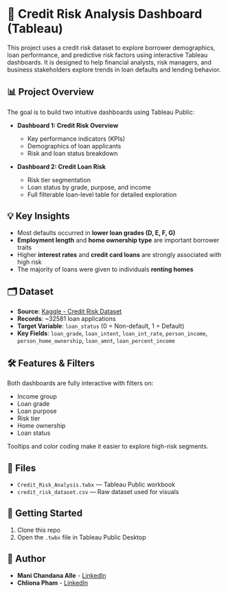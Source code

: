 # 🏦 Credit Risk Analysis Dashboard (Tableau)

This project uses a credit risk dataset to explore borrower demographics, loan performance, and predictive risk factors using interactive Tableau dashboards. It is designed to help financial analysts, risk managers, and business stakeholders explore trends in loan defaults and lending behavior.

## 📊 Project Overview

The goal is to build two intuitive dashboards using Tableau Public:

- **Dashboard 1: Credit Risk Overview**
  - Key performance indicators (KPIs)
  - Demographics of loan applicants
  - Risk and loan status breakdown

- **Dashboard 2: Credit Loan Risk**
  - Risk tier segmentation
  - Loan status by grade, purpose, and income
  - Full filterable loan-level table for detailed exploration

## 💡 Key Insights

- Most defaults occurred in **lower loan grades (D, E, F, G)**
- **Employment length** and **home ownership type** are important borrower traits
- Higher **interest rates** and **credit card loans** are strongly associated with high risk
- The majority of loans were given to individuals **renting homes**

## 🗂️ Dataset

- **Source**: [Kaggle - Credit Risk Dataset](https://www.kaggle.com/datasets/laotse/credit-risk-dataset)
- **Records**: ~32581 loan applications
- **Target Variable**: `loan_status` (0 = Non-default, 1 = Default)
- **Key Fields**: `loan_grade`, `loan_intent`, `loan_int_rate`, `person_income`, `person_home_ownership`, `loan_amnt`, `loan_percent_income`

## 🛠 Features & Filters

Both dashboards are fully interactive with filters on:
- Income group
- Loan grade
- Loan purpose
- Risk tier
- Home ownership
- Loan status

Tooltips and color coding make it easier to explore high-risk segments.

## 📁 Files

- `Credit_Risk_Analysis.twbx` — Tableau Public workbook
- `credit_risk_dataset.csv` — Raw dataset used for visuals

## 🚀 Getting Started

1. Clone this repo
2. Open the `.twbx` file in Tableau Public Desktop

## 👤 Author

- **Mani Chandana Alle** - [LinkedIn](https://www.linkedin.com/in/manichandanaalle/)
- **Chliona Pham** - [LinkedIn](https://www.linkedin.com/in/chlio59/)

